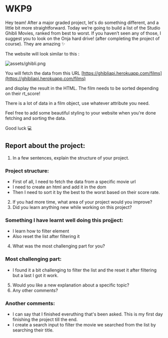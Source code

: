 # WKP9

Hey team!
After a major graded project, let's do something different, and a little bit more straightforward.
Today we’re going to build a list of the Studio Ghibli Movies, ranked from best to worst. If you haven’t seen any of those, I suggest you to look on the Onja hard drive! (after completing the project of course). They are amazing ✨

The website will look similar to this :

![assets/ghibli.png](assets/ghibli.png)

You will fetch the data from this URL [https://ghibliapi.herokuapp.com/films](https://ghibliapi.herokuapp.com/films)

and display the result in the HTML. The film needs to be sorted depending on their rt_score!

There is a lot of data in a film object, use whatever attribute you need.

Feel free to add some beautiful styling to your website when you're done fetching and sorting the data.

Good luck 💻

## Report about the project: 

1. In a few sentences, explain the structure of your project.

### Project structure: 
 - First of all, I need to fetch the data from a specific movie url
 - I need to create an html and add it in the dom
 - Then I need to sort it by the best to the worst based on their score rate.

2. If you had more time, what area of your project would you improve?
3. Did you learn anything new while working on this project?

### Something I have learnt well doing this projject:

 - I learn how to filter element
 - Also reset the list after filtering it

4. What was the most challenging part for you?

### Most challenging part:

 - I found it a bit challenging to filter the list and the reset it after filtering but a last I got it work.

5. Would you like a new explanation about a specific topic?
6. Any other comments?
### Another comments:
 - I can say that I finished everuthing that's been asked. This is my first day finishing the project till the end.
 - I create a search input to filter the movie we searched from the list by searching their title.

